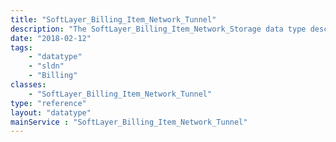 ```yaml
---
title: "SoftLayer_Billing_Item_Network_Tunnel"
description: "The SoftLayer_Billing_Item_Network_Storage data type describes the billing items related to StorageLayer accounts. "
date: "2018-02-12"
tags:
    - "datatype"
    - "sldn"
    - "Billing"
classes:
    - "SoftLayer_Billing_Item_Network_Tunnel"
type: "reference"
layout: "datatype"
mainService : "SoftLayer_Billing_Item_Network_Tunnel"
---
```

